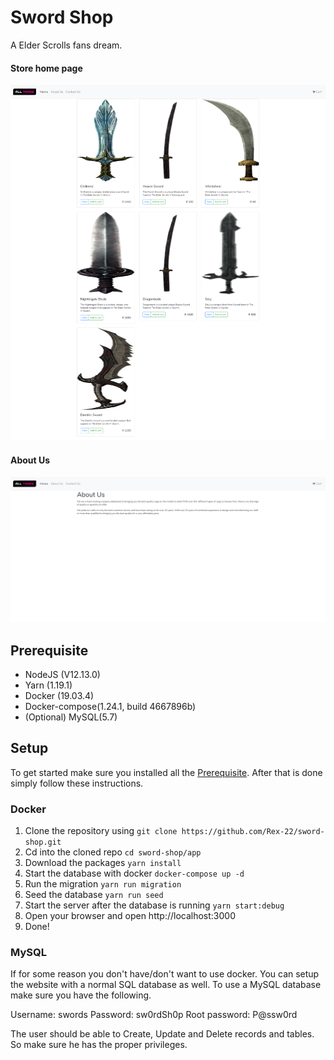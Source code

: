 # Sword Shop

A Elder Scrolls fans dream.

#### Store home page

![web-page-1](https://github.com/Rex-22/sword-shop/blob/master/.github/web-page-1.png)

#### About Us

![web-page-2](https://github.com/Rex-22/sword-shop/blob/master/.github/web-page-2.png)

## Prerequisite

* NodeJS (V12.13.0)
* Yarn (1.19.1)
* Docker (19.03.4)
* Docker-compose(1.24.1, build 4667896b)
* (Optional) MySQL(5.7)

## Setup

To get started make sure you installed all the [Prerequisite](#Prerequisite). After that is done simply follow these instructions.

### Docker

1.  Clone the repository using `git clone https://github.com/Rex-22/sword-shop.git`
2.  Cd into the cloned repo `cd sword-shop/app`
3.  Download the packages `yarn install`
4.  Start the database with docker `docker-compose up -d`
5.  Run the migration `yarn run migration`
6.  Seed the database `yarn run seed`
7.  Start the server after the database is running `yarn start:debug`
8.  Open your browser and open http://localhost:3000
9.  Done!

### MySQL

If for some reason you don't have/don't want to use docker. You can setup the website with a normal SQL database as well. To use a MySQL database make sure you have the following.

Username: swords
Password: sw0rdSh0p
Root password: P@ssw0rd

The user should be able to Create, Update and Delete records and tables. So make sure he has the proper privileges.
